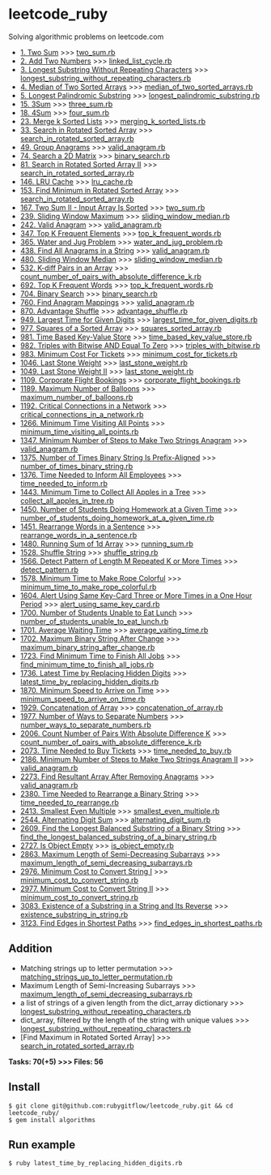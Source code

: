 # leetcode_ruby
Solving algorithmic problems on leetcode.com

- [1. Two Sum](https://leetcode.com/problems/two-sum/) >>> [two_sum.rb](https://github.com/rubygitflow/leetcode_ruby/blob/master/two_sum.rb)
- [2. Add Two Numbers](https://leetcode.com/problems/add-two-numbers/) >>> [linked_list_cycle.rb](https://github.com/rubygitflow/leetcode_ruby/blob/master/linked_list_cycle.rb)
- [3. Longest Substring Without Repeating Characters](https://leetcode.com/problems/longest-substring-without-repeating-characters/) >>> [longest_substring_without_repeating_characters.rb](https://github.com/rubygitflow/leetcode_ruby/blob/master/longest_substring_without_repeating_characters.rb)
- [4. Median of Two Sorted Arrays](https://leetcode.com/problems/median-of-two-sorted-arrays/) >>> [median_of_two_sorted_arrays.rb](https://github.com/rubygitflow/leetcode_ruby/blob/master/median_of_two_sorted_arrays.rb)
- [5. Longest Palindromic Substring](https://leetcode.com/problems/longest-palindromic-substring/) >>> [longest_palindromic_substring.rb](https://github.com/rubygitflow/leetcode_ruby/blob/master/longest_palindromic_substring.rb)
- [15. 3Sum](https://leetcode.com/problems/3sum/) >>> [three_sum.rb](https://github.com/rubygitflow/leetcode_ruby/blob/master/three_sum.rb)
- [18. 4Sum](https://leetcode.com/problems/4sum/) >>> [four_sum.rb](https://github.com/rubygitflow/leetcode_ruby/blob/master/four_sum.rb)
- [23. Merge k Sorted Lists](https://leetcode.com/problems/merge-k-sorted-lists/) >>> [merging_k_sorted_lists.rb](https://github.com/rubygitflow/leetcode_ruby/blob/master/merging_k_sorted_lists.rb)
- [33. Search in Rotated Sorted Array](https://leetcode.com/problems/search-in-rotated-sorted-array/) >>> [search_in_rotated_sorted_array.rb](https://github.com/rubygitflow/leetcode_ruby/blob/master/search_in_rotated_sorted_array.rb)
- [49. Group Anagrams](https://leetcode.com/problems/group-anagrams/) >>> [valid_anagram.rb](https://github.com/rubygitflow/leetcode_ruby/blob/master/valid_anagram.rb)
- [74. Search a 2D Matrix](https://leetcode.com/problems/search-a-2d-matrix/) >>> [binary_search.rb](https://github.com/rubygitflow/leetcode_ruby/blob/master/binary_search.rb)
- [81. Search in Rotated Sorted Array II](https://leetcode.com/problems/search-in-rotated-sorted-array-ii/) >>> [search_in_rotated_sorted_array.rb](https://github.com/rubygitflow/leetcode_ruby/blob/master/search_in_rotated_sorted_array.rb)
- [146. LRU Cache](https://leetcode.com/problems/lru-cache/) >>> [lru_cache.rb](https://github.com/rubygitflow/leetcode_ruby/blob/master/lru_cache.rb)
- [153. Find Minimum in Rotated Sorted Array](https://leetcode.com/problems/find-minimum-in-rotated-sorted-array/) >>> [search_in_rotated_sorted_array.rb](https://github.com/rubygitflow/leetcode_ruby/blob/master/search_in_rotated_sorted_array.rb)
- [167. Two Sum II - Input Array Is Sorted](https://leetcode.com/problems/two-sum-ii-input-array-is-sorted/) >>> [two_sum.rb](https://github.com/rubygitflow/leetcode_ruby/blob/master/two_sum.rb)
- [239. Sliding Window Maximum](https://leetcode.com/problems/sliding-window-maximum/) >>> [sliding_window_median.rb](https://github.com/rubygitflow/leetcode_ruby/blob/master/sliding_window_median.rb)
- [242. Valid Anagram](https://leetcode.com/problems/valid-anagram/) >>> [valid_anagram.rb](https://github.com/rubygitflow/leetcode_ruby/blob/master/valid_anagram.rb)
- [347. Top K Frequent Elements](https://leetcode.com/problems/top-k-frequent-elements/) >>> [top_k_frequent_words.rb](https://github.com/rubygitflow/leetcode_ruby/blob/master/top_k_frequent_words.rb)
- [365. Water and Jug Problem](https://leetcode.com/problems/water-and-jug-problem/) >>> [water_and_jug_problem.rb](https://github.com/rubygitflow/leetcode_ruby/blob/master/water_and_jug_problem.rb)
- [438. Find All Anagrams in a String](https://leetcode.com/problems/find-all-anagrams-in-a-string/) >>> [valid_anagram.rb](https://github.com/rubygitflow/leetcode_ruby/blob/master/valid_anagram.rb)
- [480. Sliding Window Median](https://leetcode.com/problems/sliding-window-median/) >>> [sliding_window_median.rb](https://github.com/rubygitflow/leetcode_ruby/blob/master/sliding_window_median.rb)
- [532. K-diff Pairs in an Array](https://leetcode.com/problems/k-diff-pairs-in-an-array/) >>> [count_number_of_pairs_with_absolute_difference_k.rb](https://github.com/rubygitflow/leetcode_ruby/blob/master/count_number_of_pairs_with_absolute_difference_k.rb)
- [692. Top K Frequent Words](https://leetcode.com/problems/top-k-frequent-words/) >>> [top_k_frequent_words.rb](https://github.com/rubygitflow/leetcode_ruby/blob/master/top_k_frequent_words.rb)
- [704. Binary Search](https://leetcode.com/problems/binary-search/) >>> [binary_search.rb](https://github.com/rubygitflow/leetcode_ruby/blob/master/binary_search.rb)
- [760. Find Anagram Mappings](https://leetcode.com/problems/find-anagram-mappings/) >>> [valid_anagram.rb](https://github.com/rubygitflow/leetcode_ruby/blob/master/valid_anagram.rb)
- [870. Advantage Shuffle](https://leetcode.com/problems/advantage-shuffle/) >>> [advantage_shuffle.rb](https://github.com/rubygitflow/leetcode_ruby/blob/master/advantage_shuffle.rb)
- [949. Largest Time for Given Digits](https://leetcode.com/problems/largest-time-for-given-digits/) >>> [largest_time_for_given_digits.rb](https://github.com/rubygitflow/leetcode_ruby/blob/master/largest_time_for_given_digits.rb)
- [977. Squares of a Sorted Array](https://leetcode.com/problems/squares-of-a-sorted-array/) >>> [squares_sorted_array.rb](https://github.com/rubygitflow/leetcode_ruby/blob/master/squares_sorted_array.rb)
- [981. Time Based Key-Value Store](https://leetcode.com/problems/time-based-key-value-store/) >>> [time_based_key_value_store.rb](https://github.com/rubygitflow/leetcode_ruby/blob/master/time_based_key_value_store.rb)
- [982. Triples with Bitwise AND Equal To Zero](https://leetcode.com/problems/triples-with-bitwise-and-equal-to-zero/) >>> [triples_with_bitwise.rb](https://github.com/rubygitflow/leetcode_ruby/blob/master/triples_with_bitwise.rb)
- [983. Minimum Cost For Tickets](https://leetcode.com/problems/minimum-cost-for-tickets/) >>> [minimum_cost_for_tickets.rb](https://github.com/rubygitflow/leetcode_ruby/blob/master/minimum_cost_for_tickets.rb)
- [1046. Last Stone Weight](https://leetcode.com/problems/last-stone-weight/) >>> [last_stone_weight.rb](https://github.com/rubygitflow/leetcode_ruby/blob/master/last_stone_weight.rb)
- [1049. Last Stone Weight II](https://leetcode.com/problems/last-stone-weight-ii/) >>> [last_stone_weight.rb](https://github.com/rubygitflow/leetcode_ruby/blob/master/last_stone_weight.rb)
- [1109. Corporate Flight Bookings](https://leetcode.com/problems/corporate-flight-bookings/) >>> [corporate_flight_bookings.rb](https://github.com/rubygitflow/leetcode_ruby/blob/master/corporate_flight_bookings.rb)
- [1189. Maximum Number of Balloons](https://leetcode.com/problems/maximum-number-of-balloons/) >>> [maximum_number_of_balloons.rb](https://github.com/rubygitflow/leetcode_ruby/blob/master/maximum_number_of_balloons.rb)
- [1192. Critical Connections in a Network](https://leetcode.com/problems/critical-connections-in-a-network/) >>> [critical_connections_in_a_network.rb](https://github.com/rubygitflow/leetcode_ruby/blob/master/critical_connections_in_a_network.rb)
- [1266. Minimum Time Visiting All Points](https://leetcode.com/problems/minimum-time-visiting-all-points/) >>> [minimum_time_visiting_all_points.rb](https://github.com/rubygitflow/leetcode_ruby/blob/master/minimum_time_visiting_all_points.rb)
- [1347. Minimum Number of Steps to Make Two Strings Anagram](https://leetcode.com/problems/minimum-number-of-steps-to-make-two-strings-anagram/) >>> [valid_anagram.rb](https://github.com/rubygitflow/leetcode_ruby/blob/master/valid_anagram.rb)
- [1375. Number of Times Binary String Is Prefix-Aligned](https://leetcode.com/problems/number-of-times-binary-string-is-prefix-aligned/) >>> [number_of_times_binary_string.rb](https://github.com/rubygitflow/leetcode_ruby/blob/master/number_of_times_binary_string.rb)
- [1376. Time Needed to Inform All Employees](https://leetcode.com/problems/time-needed-to-inform-all-employees/) >>> [time_needed_to_inform.rb](https://github.com/rubygitflow/leetcode_ruby/blob/master/time_needed_to_inform.rb)
- [1443. Minimum Time to Collect All Apples in a Tree](https://leetcode.com/problems/minimum-time-to-collect-all-apples-in-a-tree/) >>> [collect_all_apples_in_tree.rb](https://github.com/rubygitflow/leetcode_ruby/blob/master/collect_all_apples_in_tree.rb)
- [1450. Number of Students Doing Homework at a Given Time](https://leetcode.com/problems/number-of-students-doing-homework-at-a-given-time/) >>> [number_of_students_doing_homework_at_a_given_time.rb](https://github.com/rubygitflow/leetcode_ruby/blob/master/number_of_students_doing_homework_at_a_given_time.rb)
- [1451. Rearrange Words in a Sentence](https://leetcode.com/problems/rearrange-words-in-a-sentence/) >>> [rearrange_words_in_a_sentence.rb](https://github.com/rubygitflow/leetcode_ruby/blob/master/rearrange_words_in_a_sentence.rb)
- [1480. Running Sum of 1d Array](https://leetcode.com/problems/running-sum-of-1d-array/) >>> [running_sum.rb](https://github.com/rubygitflow/leetcode_ruby/blob/master/running_sum.rb)
- [1528. Shuffle String](https://leetcode.com/problems/shuffle-string/) >>> [shuffle_string.rb](https://github.com/rubygitflow/leetcode_ruby/blob/master/shuffle_string.rb)
- [1566. Detect Pattern of Length M Repeated K or More Times](https://leetcode.com/problems/detect-pattern-of-length-m-repeated-k-or-more-times/) >>> [detect_pattern.rb](https://github.com/rubygitflow/leetcode_ruby/blob/master/detect_pattern.rb)
- [1578. Minimum Time to Make Rope Colorful](https://leetcode.com/problems/minimum-time-to-make-rope-colorful/) >>> [minimum_time_to_make_rope_colorful.rb](https://github.com/rubygitflow/leetcode_ruby/blob/master/minimum_time_to_make_rope_colorful.rb)
- [1604. Alert Using Same Key-Card Three or More Times in a One Hour Period](https://leetcode.com/problems/alert-using-same-key-card-three-or-more-times-in-a-one-hour-period/) >>> [alert_using_same_key_card.rb](https://github.com/rubygitflow/leetcode_ruby/blob/master/alert_using_same_key_card.rb)
- [1700. Number of Students Unable to Eat Lunch](https://leetcode.com/problems/number-of-students-unable-to-eat-lunch/) >>> [number_of_students_unable_to_eat_lunch.rb](https://github.com/rubygitflow/leetcode_ruby/blob/master/number_of_students_unable_to_eat_lunch.rb)
- [1701. Average Waiting Time](https://leetcode.com/problems/average-waiting-time/) >>> [average_vaiting_time.rb](https://github.com/rubygitflow/leetcode_ruby/blob/master/average_vaiting_time.rb)
- [1702. Maximum Binary String After Change](https://leetcode.com/problems/maximum-binary-string-after-change/) >>> [maximum_binary_string_after_change.rb](https://github.com/rubygitflow/leetcode_ruby/blob/master/maximum_binary_string_after_change.rb)
- [1723. Find Minimum Time to Finish All Jobs](https://leetcode.com/problems/find-minimum-time-to-finish-all-jobs/) >>> [find_minimum_time_to_finish_all_jobs.rb](https://github.com/rubygitflow/leetcode_ruby/blob/master/find_minimum_time_to_finish_all_jobs.rb)
- [1736. Latest Time by Replacing Hidden Digits](https://leetcode.com/problems/latest-time-by-replacing-hidden-digits/) >>> [latest_time_by_replacing_hidden_digits.rb](https://github.com/rubygitflow/leetcode_ruby/blob/master/latest_time_by_replacing_hidden_digits.rb)
- [1870. Minimum Speed to Arrive on Time](https://leetcode.com/problems/minimum-speed-to-arrive-on-time/) >>> [minimum_speed_to_arrive_on_time.rb](https://github.com/rubygitflow/leetcode_ruby/blob/master/minimum_speed_to_arrive_on_time.rb)
- [1929. Concatenation of Array](https://leetcode.com/problems/concatenation-of-array/) >>> [concatenation_of_array.rb](https://github.com/rubygitflow/leetcode_ruby/blob/master/concatenation_of_array.rb)
- [1977. Number of Ways to Separate Numbers](https://leetcode.com/problems/number-of-ways-to-separate-numbers/) >>> [number_ways_to_separate_numbers.rb](https://github.com/rubygitflow/leetcode_ruby/blob/master/number_ways_to_separate_numbers.rb)
- [2006. Count Number of Pairs With Absolute Difference K](https://leetcode.com/problems/count-number-of-pairs-with-absolute-difference-k/) >>> [count_number_of_pairs_with_absolute_difference_k.rb](https://github.com/rubygitflow/leetcode_ruby/blob/master/count_number_of_pairs_with_absolute_difference_k.rb)
- [2073. Time Needed to Buy Tickets](https://leetcode.com/problems/time-needed-to-buy-tickets/) >>> [time_needed_to_buy.rb](https://github.com/rubygitflow/leetcode_ruby/blob/master/time_needed_to_buy.rb)
- [2186. Minimum Number of Steps to Make Two Strings Anagram II](https://leetcode.com/problems/minimum-number-of-steps-to-make-two-strings-anagram-ii/) >>> [valid_anagram.rb](https://github.com/rubygitflow/leetcode_ruby/blob/master/valid_anagram.rb)
- [2273. Find Resultant Array After Removing Anagrams](https://leetcode.com/problems/find-resultant-array-after-removing-anagrams/) >>> [valid_anagram.rb](https://github.com/rubygitflow/leetcode_ruby/blob/master/valid_anagram.rb)
- [2380. Time Needed to Rearrange a Binary String](https://leetcode.com/problems/time-needed-to-rearrange-a-binary-string/) >>> [time_needed_to_rearrange.rb](https://github.com/rubygitflow/leetcode_ruby/blob/master/time_needed_to_rearrange.rb)
- [2413. Smallest Even Multiple](https://leetcode.com/problems/smallest-even-multiple/) >>> [smallest_even_multiple.rb](https://github.com/rubygitflow/leetcode_ruby/blob/master/smallest_even_multiple.rb)
- [2544. Alternating Digit Sum](https://leetcode.com/problems/alternating-digit-sum/) >>> [alternating_digit_sum.rb](https://github.com/rubygitflow/leetcode_ruby/blob/master/alternating_digit_sum.rb)
- [2609. Find the Longest Balanced Substring of a Binary String](https://leetcode.com/problems/find-the-longest-balanced-substring-of-a-binary-string/) >>> [find_the_longest_balanced_substring_of_a_binary_string.rb](https://github.com/rubygitflow/leetcode_ruby/blob/master/find_the_longest_balanced_substring_of_a_binary_string.rb)
- [2727. Is Object Empty](https://leetcode.com/problems/is-object-empty/) >>> [is_object_empty.rb](https://github.com/rubygitflow/leetcode_ruby/blob/master/is_object_empty.rb)
- [2863. Maximum Length of Semi-Decreasing Subarrays](https://leetcode.com/problems/maximum-length-of-semi-decreasing-subarrays/) >>> [maximum_length_of_semi_decreasing_subarrays.rb](https://github.com/rubygitflow/leetcode_ruby/blob/master/maximum_length_of_semi_decreasing_subarrays.rb)
- [2976. Minimum Cost to Convert String I](https://leetcode.com/problems/minimum-cost-to-convert-string-i/) >>> [minimum_cost_to_convert_string.rb](https://github.com/rubygitflow/leetcode_ruby/blob/master/minimum_cost_to_convert_string.rb)
- [2977. Minimum Cost to Convert String II](https://leetcode.com/problems/minimum-cost-to-convert-string-ii/) >>> [minimum_cost_to_convert_string.rb](https://github.com/rubygitflow/leetcode_ruby/blob/master/minimum_cost_to_convert_string.rb)
- [3083. Existence of a Substring in a String and Its Reverse](https://leetcode.com/problems/existence-of-a-substring-in-a-string-and-its-reverse/) >>> [existence_substring_in_string.rb](https://github.com/rubygitflow/leetcode_ruby/blob/master/existence_substring_in_string.rb)
- [3123. Find Edges in Shortest Paths](https://leetcode.com/problems/find-edges-in-shortest-paths/) >>> [find_edges_in_shortest_paths.rb](https://github.com/rubygitflow/leetcode_ruby/blob/master/find_edges_in_shortest_paths.rb)

## Addition
- Matching strings up to letter permutation >>> [matching_strings_up_to_letter_permutation.rb](https://github.com/rubygitflow/leetcode_ruby/blob/master/matching_strings_up_to_letter_permutation.rb)
- Maximum Length of Semi-Increasing Subarrays >>> [maximum_length_of_semi_decreasing_subarrays.rb](https://github.com/rubygitflow/leetcode_ruby/blob/master/maximum_length_of_semi_decreasing_subarrays.rb)
- a list of strings of a given length from the dict_array dictionary >>> [longest_substring_without_repeating_characters.rb](https://github.com/rubygitflow/leetcode_ruby/blob/master/longest_substring_without_repeating_characters.rb)
- dict_array, filtered by the length of the string with unique values >>> [longest_substring_without_repeating_characters.rb](https://github.com/rubygitflow/leetcode_ruby/blob/master/longest_substring_without_repeating_characters.rb)
- [Find Maximum in Rotated Sorted Array] >>> [search_in_rotated_sorted_array.rb](https://github.com/rubygitflow/leetcode_ruby/blob/master/search_in_rotated_sorted_array.rb)

**Tasks: 70(+5)  >>> Files: 56**

## Install
```shell
$ git clone git@github.com:rubygitflow/leetcode_ruby.git && cd leetcode_ruby/
$ gem install algorithms
```

## Run example
```shell
$ ruby latest_time_by_replacing_hidden_digits.rb
```
